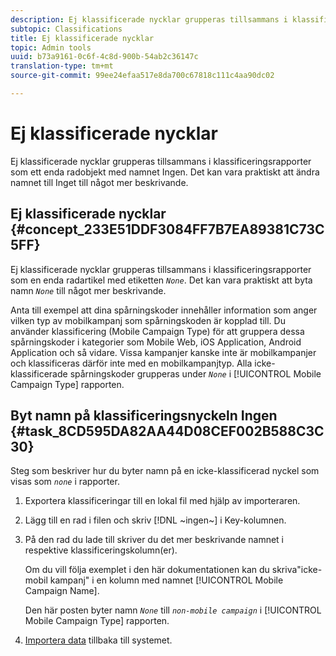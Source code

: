 ```yaml
---
description: Ej klassificerade nycklar grupperas tillsammans i klassificeringsrapporter som ett enda radobjekt med namnet Ingen. Det kan vara praktiskt att ändra namnet till Inget till något mer beskrivande.
subtopic: Classifications
title: Ej klassificerade nycklar
topic: Admin tools
uuid: b73a9161-0c6f-4c8d-900b-54ab2c36147c
translation-type: tm+mt
source-git-commit: 99ee24efaa517e8da700c67818c111c4aa90dc02

---
```



# Ej klassificerade nycklar

Ej klassificerade nycklar grupperas tillsammans i klassificeringsrapporter som ett enda radobjekt med namnet Ingen. Det kan vara praktiskt att ändra namnet till Inget till något mer beskrivande.

## Ej klassificerade nycklar {#concept_233E51DDF3084FF7B7EA89381C73C5FF}

Ej klassificerade nycklar grupperas tillsammans i klassificeringsrapporter som en enda radartikel med etiketten *`None`*. Det kan vara praktiskt att byta namn *`None`* till något mer beskrivande.

Anta till exempel att dina spårningskoder innehåller information som anger vilken typ av mobilkampanj som spårningskoden är kopplad till. Du använder klassificering (Mobile Campaign Type) för att gruppera dessa spårningskoder i kategorier som Mobile Web, iOS Application, Android Application och så vidare. Vissa kampanjer kanske inte är mobilkampanjer och klassificeras därför inte med en mobilkampanjtyp. Alla icke-klassificerade spårningskoder grupperas under *`None`* i [!UICONTROL Mobile Campaign Type] rapporten.

## Byt namn på klassificeringsnyckeln Ingen {#task_8CD595DA82AA44D08CEF002B588C3C30}

<!-- 

t_rename_classification_none.xml

 -->

Steg som beskriver hur du byter namn på en icke-klassificerad nyckel som visas som *`none`* i rapporter.

1. Exportera klassificeringar till en lokal fil med hjälp av importeraren.
1. Lägg till en rad i filen och skriv [!DNL ~ingen~] i Key-kolumnen.
1. På den rad du lade till skriver du det mer beskrivande namnet i respektive klassificeringskolumn(er).

   Om du vill följa exemplet i den här dokumentationen kan du skriva&quot;icke-mobil kampanj&quot; i en kolumn med namnet [!UICONTROL Mobile Campaign Name].

   Den här posten byter namn *`None`* till *`non-mobile campaign`* i [!UICONTROL Mobile Campaign Type] rapporten.
1. [Importera data](/help/components/c-classifications2/c-classifications-importer/import-file.md) tillbaka till systemet.
